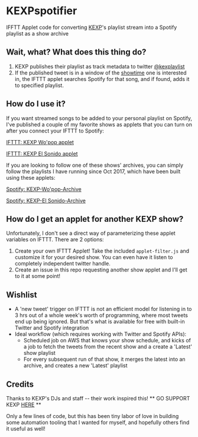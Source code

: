 # KEXPspotifier
IFFTT Applet code for converting [KEXP](kexp.org)'s playlist stream into a Spotify playlist as a show archive

## Wait, what? What does this thing do?
1. KEXP publishes their playlist as track metadata to twitter [@kexplaylist](https://twitter.com/kexpplaylist)
2. If the published tweet is in a window of the [showtime](http://kexp.org/schedule) one is interested in, the IFTTT applet searches Spotify for that song, and if found, adds it to specified playlist.

## How do I use it?
If you want streamed songs to be added to your personal playlist on Spotify, I've published a couple of my favorite shows as applets that you can turn on after you connect your IFTTT to Spotify:

[IFTTT: KEXP Wo'pop applet](https://ifttt.com/applets/LXQRLwH2-kexp-wo-pop-spotify-playlist)

[IFTTT: KEXP El Sonido applet](https://ifttt.com/applets/C3RWd6bz-kexp-el-sonido-spotify-playlist)

If you are looking to follow one of these shows' archives, you can simply follow the playlists I have running since Oct 2017, which have been built using these applets:

[Spotify: KEXP-Wo'pop-Archive](https://open.spotify.com/user/kpsin/playlist/4UlSdhKvSnDSNpGgq1pI3d)

[Spotify: KEXP-El Sonido-Archive](https://open.spotify.com/user/kpsin/playlist/7o0Q7iQyStrII8QooRbE2F)

## How do I get an applet for another KEXP show?
Unfortunately, I don't see a direct way of parameterizing these applet variables on IFTTT. There are 2 options:
1. Create your own IFTTT Applet! Take the included `applet-filter.js` and customize it for your desired show. You can even have it listen to completely independent twitter handle.
2. Create an issue in this repo requesting another show applet and I'll get to it at some point!

## Wishlist
* A 'new tweet' trigger on IFTTT is not an efficient model for listening in to 3 hrs out of a whole week's worth of programming, where most tweets end up being ignored. But that's what is available for free with built-in Twitter and Spotify integration
* Ideal workflow (which requires working with Twitter and Spotify APIs):
  * Scheduled job on AWS that knows your show schedule, and kicks of a job to fetch the tweets from the recent show and a create a 'Latest' show playlist
  * For every subsequent run of that show, it merges the latest into an archive, and creates a new 'Latest' playlist


## Credits

Thanks to KEXP's DJs and staff -- their work inspired this! ** GO SUPPORT KEXP [HERE](https://www.kexp.org/donate) ** 

Only a few lines of code, but this has been tiny labor of love in building some automation tooling that I wanted for myself, and hopefully others find it useful as well! 

